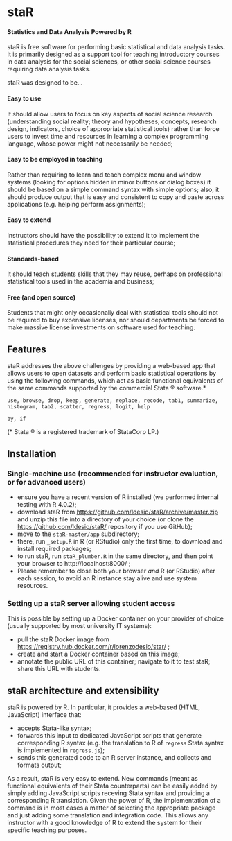 # staR
#### Statistics and Data Analysis Powered by R

staR is free software for performing basic statistical and data analysis tasks. It is primarily designed as a support tool for teaching introductory courses in data analysis for the social sciences, or other social science courses requiring data analysis tasks.

staR was designed to be...
#### Easy to use
It should allow users to focus on key aspects of social science research (understanding social reality; theory and hypotheses, concepts, research design, indicators, choice of appropriate statistical tools) rather than force users to invest time and resources in learning a complex programming language, whose power might not necessarily be needed;
#### Easy to be employed in teaching
Rather than requiring to learn and teach complex menu and window systems (looking for options hidden in minor buttons or dialog boxes) it should be based on a simple command syntax with simple options;
also, it should produce output that is easy and consistent to copy and paste across applications (e.g. helping perform assignments);
#### Easy to extend
Instructors should have the possibility to extend it to implement the statistical procedures they need for their particular course;
#### Standards-based
It should teach students skills that they may reuse, perhaps on professional statistical tools used in the academia and business;
#### Free (and open source)
Students that might only occasionally deal with statistical tools should not be required to buy expensive licenses, nor should departments be forced to make massive license investments on software used for teaching.

## Features
staR addresses the above challenges by providing a web-based app that allows users to open datasets and perform basic statistical operations by using the following commands, which act as basic functional equivalents of the same commands supported by the commercial Stata ® software.*

`use, browse, drop, keep, generate, replace, recode, tab1, summarize, histogram, tab2, scatter, regress, logit, help`

`by, if`

(* Stata ® is a registered trademark of StataCorp LP.)

## Installation

### Single-machine use (recommended for instructor evaluation, or for advanced users)

* ensure you have a recent version of R installed (we performed internal testing with R 4.0.2);
* download staR from https://github.com/ldesio/staR/archive/master.zip and unzip this file into a directory of your choice
(or clone the https://github.com/ldesio/staR/ repository if you use GitHub);
* move to the `staR-master/app` subdirectory;
* there, run `_setup.R` in R (or RStudio) only the first time, to download and install required packages;
* to run staR, run `staR_plumber.R` in the same directory, and then point your browser to http://localhost:8000/ ;
* Please remember to close both your browser *and* R (or RStudio) after each session, to avoid an R instance stay alive and use system resources.

### Setting up a staR server allowing student access

This is possible by setting up a Docker container on your provider of choice (usually supported by most university IT systems):

* pull the staR Docker image from https://registry.hub.docker.com/r/lorenzodesio/star/ ;
* create and start a Docker container based on this image;
* annotate the public URL of this container; navigate to it to test staR; share this URL with students.

## staR architecture and extensibility
staR is powered by R. In particular, it provides a web-based (HTML, JavaScript) interface that:

* accepts Stata-like syntax;
* forwards this input to dedicated JavaScript scripts that generate corresponding R syntax (e.g. the translation to R of `regress` Stata syntax is implemented in `regress.js`);
* sends this generated code to an R server instance, and collects and formats output;

As a result, staR is very easy to extend. New commands (meant as functional equivalents of their Stata counterparts) can be easily added by simply adding JavaScript scripts receving Stata syntax and providing a corresponding R translation.
Given the power of R, the implementation of a command is in most cases a matter of selecting the appropriate package and just adding some translation and integration code. This allows any instructor with a good knowledge of R to extend the system for their specific teaching purposes.

